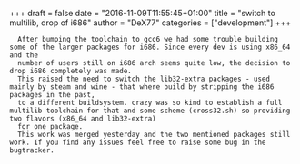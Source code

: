 +++
draft = false
date = "2016-11-09T11:55:45+01:00"
title = "switch to multilib, drop of i686"
author = "DeX77"
categories = ["development"]
+++


      After bumping the toolchain to gcc6 we had some trouble building some of the larger packages for i686. Since every dev is using x86_64 and the
      number of users still on i686 arch seems quite low, the decision to drop i686 completely was made.
      This raised the need to switch the lib32-extra packages - used mainly by steam and wine - that where build by stripping the i686 packages in the past,
      to a different buildsystem. crazy was so kind to establish a full multilib toolchain for that and some scheme (cross32.sh) so providing two flavors (x86_64 and lib32-extra)
      for one package.
      This work was merged yesterday and the two mentioned packages still work. If you find any issues feel free to raise some bug in the bugtracker.
